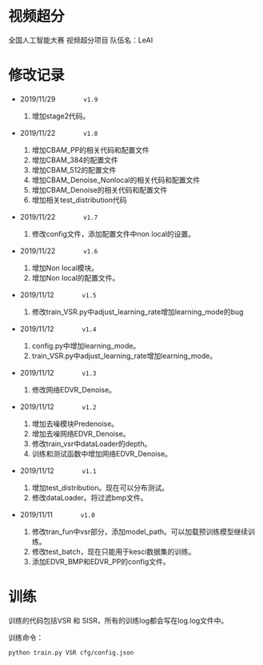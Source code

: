 # 视频超分
全国人工智能大赛 视频超分项目
队伍名：LeAI

# 修改记录

* 2019/11/29　　　　`v1.9`

    1. 增加stage2代码。

* 2019/11/22　　　　`v1.8`

    1. 增加CBAM_PP的相关代码和配置文件
    2. 增加CBAM_384的配置文件
    3. 增加CBAM_512的配置文件
    4. 增加CBAM_Denoise_Nonlocal的相关代码和配置文件
    5. 增加CBAM_Denoise的相关代码和配置文件
    6. 增加相关test_distribution代码

* 2019/11/22　　　　`v1.7`

    1. 修改config文件，添加配置文件中non local的设置。

* 2019/11/22　　　　`v1.6`

    1. 增加Non local模块。
    2. 增加Non local的配置文件。

* 2019/11/12　　　　`v1.5`

    1. 修改train_VSR.py中adjust_learning_rate增加learning_mode的bug

* 2019/11/12　　　　`v1.4`

    1. config.py中增加learning_mode。
    2. train_VSR.py中adjust_learning_rate增加learning_mode。

* 2019/11/12　　　　`v1.3`

    1. 修改网络EDVR_Denoise。

* 2019/11/12　　　　`v1.2`

    1. 增加去噪模块Predenoise。
    2. 增加去噪网络EDVR_Denoise。
    3. 修改train_vsr中dataLoader的depth。
    4. 训练和测试函数中增加网络EDVR_Denoise。

* 2019/11/12　　　　`v1.1`

    1. 增加test_distribution。现在可以分布测试。
    2. 修改dataLoader。将过滤bmp文件。

* 2019/11/11　　　　`v1.0`

    1. 修改tran_fun中vsr部分，添加model_path。可以加载预训练模型继续训练。
    2. 修改test_batch，现在只能用于kesci数据集的训练。
    3. 添加EDVR_BMP和EDVR_PP的config文件。



# 训练
训练的代码包括VSR 和 SISR，所有的训练log都会写在log.log文件中。

训练命令：
```
python train.py VSR cfg/config.json
```
